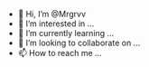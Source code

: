 - 👋 Hi, I’m @Mrgrvv
- 👀 I’m interested in ...
- 🌱 I’m currently learning ...
- 💞️ I’m looking to collaborate on ...
- 📫 How to reach me ...

<!---
Mrgrvv/Mrgrvv is a ✨ special ✨ repository because its `README.md` (this file) appears on your GitHub profile.
You can click the Preview link to take a look at your changes.
--->
